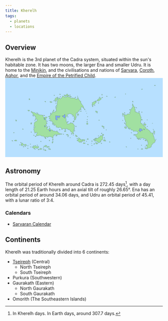 ```yaml
---
title: Kherelh
tags:
  - planets
  - locations
---
```

## Overview
Kherelh is the 3rd planet of the Cadra system, situated within the sun's habitable zone. It has two moons, the larger Ena and smaller Udru. It is home to the [Minikin](fauna/minikin.md), and the civilisations and nations of [Sarvara](lore/2nd-realm/morellic/sarvara.md), [Coroth](lore/2nd-realm/morellic/coroth.md), [Aqhor](lore/2nd-realm/morellic/aqhor*.md), and the [Empire of the Petrified Child](lore/2nd-realm/morellic/stonechild.md).
![](images/Kherelh-world-map.png)
## Astronomy
The orbital period of Kherelh around Cadra is 272.45 days[^1], with a day length of 21.25 Earth hours and an axial tilt of roughly 26.65°. Ena has an orbital period of around 34.06 days, and Udru an orbital period of 45.41, with a lunar ratio of 3:4.
### Calendars
- [Sarvaran Calendar](lore/2nd-realm/morellic/sarvara/sarvaran-calendar.md)
## Continents
Kherelh was traditionally divided into 6 continents:
- [Tseireph](lore/2nd-realm/tseireph.md) (Central)
	- North Tseireph
	- South Tseireph
- Purkura (Southwestern)
- Gaurakath (Eastern)
	- North Gaurakath
	- South Gaurakath
- Omorith (The Southeastern Islands)

[^1]: In Kherelh days. In Earth days, around 307.7 days.